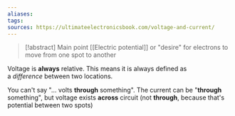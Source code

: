 ```yaml
---
aliases: 
tags: 
sources: https://ultimateelectronicsbook.com/voltage-and-current/
---
```

> [!abstract] Main point
> [[Electric potential]] or "desire" for electrons to move from one spot to another

Voltage is **always** relative. This means it is always defined as a _difference_ between two locations.

You can't say "... volts **through** something". The current can be "**through** something", but voltage exists **across** circuit (not **through**, because that's potential between two spots)